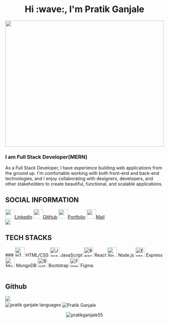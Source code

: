 <h1 align="center">Hi :wave:, I'm Pratik Ganjale</h1>
<img src="https://wallpapercave.com/wp/wp11346423.jpg" height="400px" width=100%/>
<h3 >I am Full Stack Developer(MERN)</h3>
<p>As a Full Stack Developer, I have experience building web applications from the ground up. I'm comfortable working with both front-end and back-end technologies, and I enjoy collaborating with designers, developers, and other stakeholders to create beautiful, functional, and scalable applications.</p>

<h2>SOCIAL INFORMATION</h2>
<a href="https://www.linkedin.com/in/pratik-ganjale-4920aa166/"  target="_blank"> <img src="https://pbs.twimg.com/profile_images/1508518003184349187/1KQYoqPY_400x400.png" height="30px"/>LinkedIn</a>
<a href="https://github.com/pratikganjale55"  target="_blank"> <img src="https://play-lh.googleusercontent.com/PCpXdqvUWfCW1mXhH1Y_98yBpgsWxuTSTofy3NGMo9yBTATDyzVkqU580bfSln50bFU" height="30px"/>GitHub</a>
<a href="https://pratikganjale55.github.io/Pratik-Portfolio/"  target="_blank"> <img src="https://w7.pngwing.com/pngs/285/477/png-transparent-web-development-web-design-internet-web-hosting-service-world-wide-web-logo-symmetry-sphere.png" height="30px"/>Portfolio</a>
<a href="https://mail.google.com/mail/u/0/?tf=cm&fs=1&to=pratikganjale55@gamil.com&hl=en-GB"  target="_blank"> <img src="https://help.apple.com/assets/63CF0773EF8ABA61CC409172/63CF077AEF8ABA61CC40917A/en_GB/e4dbb8e240d50cf30bab73b272a3760b.png" height="30px"/>Mail</a>
<br/>
 <img src="https://gpvc.arturio.dev/pratikganjale55" />


<h2> TECH STACKS</h2>
<!-- <p align="left">

</p> -->
 
<span>
 ### 
 <img src="https://cdn.svgporn.com/logos/html-5.svg" alt="HTML5 Logo" width="30" height="30"/> HTML/CSS
 <img src="https://cdn.svgporn.com/logos/javascript.svg" alt="JavaScript Logo" width="30" height="30"/> JavaScript
 <img src="https://cdn.svgporn.com/logos/react.svg" alt="React Logo" width="30" height="30"/> React
 <img src="https://cdn.svgporn.com/logos/nodejs.svg" alt="Node.js Logo" width="30" height="30"/> Node.js
 <img src="https://cdn.svgporn.com/logos/express.svg" alt="Express Logo" width="30" height="30"/> Express
 <img src="https://cdn.svgporn.com/logos/mongodb.svg" alt="MongoDB Logo" width="30" height="30"/> MongoDB
 <img src="https://cdn.svgporn.com/logos/bootstrap.svg" alt="Bootstrap Logo" width="30" height="30"/> Bootstrap
 <img src="https://cdn.svgporn.com/logos/figma.svg" alt="Figma Logo" width="30" height="30"/> Figma
 
 </span>


<br/>
<br/>
<h2>Github</h2>
<img src="https://github-profile-trophy.vercel.app/?username=pratikganjale55"/> 

<span >
  <br/>
<img alt="pratik ganjale languages" src="https://github-readme-stats.vercel.app/api/top-langs/?username=pratikganjale55&langs_count=8&count_private=true&layout=compact&theme=react&hide_border=true&bg_color=0D1117" />
  <img align="center" src="https://github-readme-stats.vercel.app/api?username=pratikganjale55&show_icons=true&locale=en&theme=highcontrast" alt="Pratik Ganjale" />
   </span>
<br>
<p align="center"><img  src="https://github-readme-streak-stats.herokuapp.com/?user=pratikganjale55&&theme=highcontrast" alt="pratikganjale55" /></p>
  
<br/>
<br/>
<br/>
<br/>

